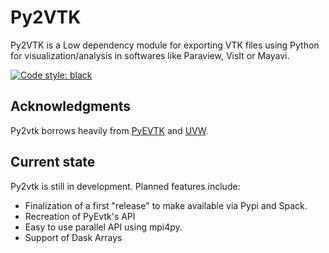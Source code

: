 # Py2VTK

Py2VTK is a Low dependency module for exporting VTK files using Python for visualization/analysis in softwares like Paraview, VisIt or Mayavi.

[![Code style: black](https://img.shields.io/badge/code%20style-black-000000.svg)](https://github.com/psf/black)

## Acknowledgments

Py2vtk borrows heavily from [PyEVTK](https://github.com/pyscience-projects/pyevtk) and [UVW](https://github.com/prs513rosewood/uvw).

## Current state

Py2vtk is still in development. Planned features include:

* Finalization of a first "release" to make available via Pypi and Spack.
* Recreation of PyEvtk's API
* Easy to use parallel API using mpi4py.
* Support of Dask Arrays
